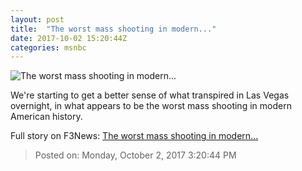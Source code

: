 ```yaml
---
layout: post
title:  "The worst mass shooting in modern..."
date: 2017-10-02 15:20:44Z
categories: msnbc
---
```


![The worst mass shooting in modern...](http://www.msnbc.com/sites/msnbc/files/styles/ratio--1_91-1--1200x630/public/171002-vegas-shooting-mc-746_3.jpeg?itok=CR-SJUrO)

We're starting to get a better sense of what transpired in Las Vegas overnight, in what appears to be the worst mass shooting in modern American history.


Full story on F3News: [The worst mass shooting in modern...](http://www.f3nws.com/n/sAXsD)

> Posted on: Monday, October 2, 2017 3:20:44 PM
